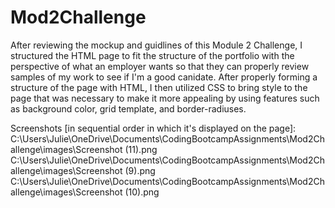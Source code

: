 # Mod2Challenge
After reviewing the mockup and guidlines of this Module 2 Challenge, I structured the HTML page to fit the structure of the portfolio with the perspective of what an employer wants so that they can properly review samples of my work to see if I'm a good canidate. After properly forming a structure of the page with HTML, I then utilized CSS to bring style to the page that was necessary to make it more appealing by using features such as background color, grid template, and border-radiuses.

Screenshots [in sequential order in which it's displayed on the page]: C:\Users\Julie\OneDrive\Documents\CodingBootcampAssignments\Mod2Challenge\images\Screenshot (11).png C:\Users\Julie\OneDrive\Documents\CodingBootcampAssignments\Mod2Challenge\images\Screenshot (9).png C:\Users\Julie\OneDrive\Documents\CodingBootcampAssignments\Mod2Challenge\images\Screenshot (10).png
